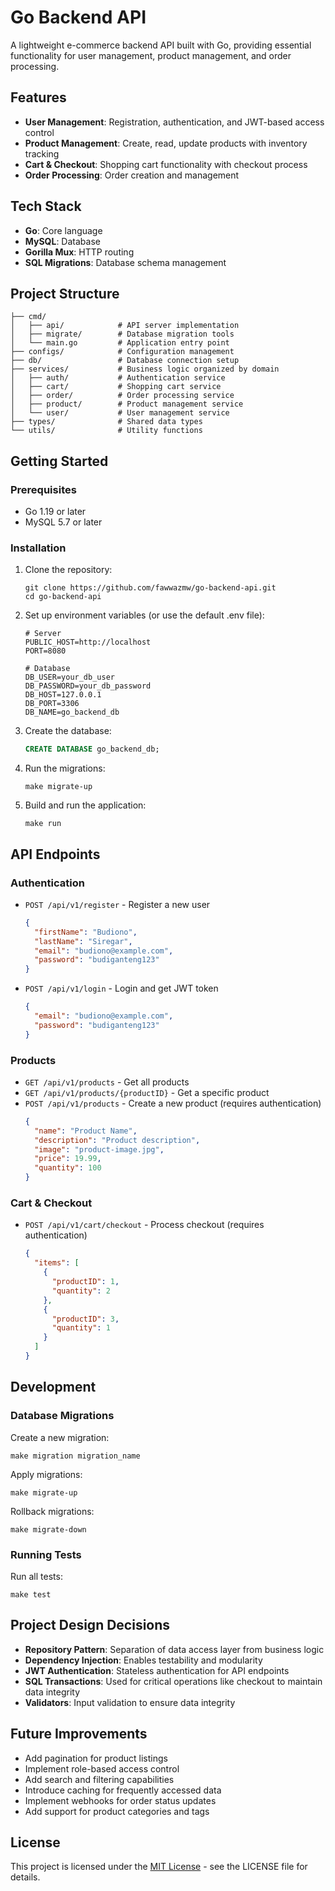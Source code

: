 # Go Backend API

A lightweight e-commerce backend API built with Go, providing essential functionality for user management, product management, and order processing.

## Features

- **User Management**: Registration, authentication, and JWT-based access control
- **Product Management**: Create, read, update products with inventory tracking
- **Cart & Checkout**: Shopping cart functionality with checkout process
- **Order Processing**: Order creation and management

## Tech Stack

- **Go**: Core language
- **MySQL**: Database
- **Gorilla Mux**: HTTP routing
- **SQL Migrations**: Database schema management

## Project Structure

```
├── cmd/
│   ├── api/            # API server implementation
│   ├── migrate/        # Database migration tools
│   └── main.go         # Application entry point
├── configs/            # Configuration management
├── db/                 # Database connection setup
├── services/           # Business logic organized by domain
│   ├── auth/           # Authentication service
│   ├── cart/           # Shopping cart service
│   ├── order/          # Order processing service
│   ├── product/        # Product management service
│   └── user/           # User management service
├── types/              # Shared data types
└── utils/              # Utility functions
```

## Getting Started

### Prerequisites

- Go 1.19 or later
- MySQL 5.7 or later

### Installation

1. Clone the repository:
   ```
   git clone https://github.com/fawwazmw/go-backend-api.git
   cd go-backend-api
   ```

2. Set up environment variables (or use the default .env file):
   ```
   # Server
   PUBLIC_HOST=http://localhost
   PORT=8080

   # Database
   DB_USER=your_db_user
   DB_PASSWORD=your_db_password
   DB_HOST=127.0.0.1
   DB_PORT=3306
   DB_NAME=go_backend_db
   ```

3. Create the database:
   ```sql
   CREATE DATABASE go_backend_db;
   ```

4. Run the migrations:
   ```
   make migrate-up
   ```

5. Build and run the application:
   ```
   make run
   ```

## API Endpoints

### Authentication

- `POST /api/v1/register` - Register a new user
  ```json
  {
    "firstName": "Budiono",
    "lastName": "Siregar",
    "email": "budiono@example.com",
    "password": "budiganteng123"
  }
  ```

- `POST /api/v1/login` - Login and get JWT token
  ```json
  {
    "email": "budiono@example.com",
    "password": "budiganteng123"
  }
  ```

### Products

- `GET /api/v1/products` - Get all products
- `GET /api/v1/products/{productID}` - Get a specific product
- `POST /api/v1/products` - Create a new product (requires authentication)
  ```json
  {
    "name": "Product Name",
    "description": "Product description",
    "image": "product-image.jpg",
    "price": 19.99,
    "quantity": 100
  }
  ```

### Cart & Checkout

- `POST /api/v1/cart/checkout` - Process checkout (requires authentication)
  ```json
  {
    "items": [
      {
        "productID": 1,
        "quantity": 2
      },
      {
        "productID": 3,
        "quantity": 1
      }
    ]
  }
  ```

## Development

### Database Migrations

Create a new migration:
```
make migration migration_name
```

Apply migrations:
```
make migrate-up
```

Rollback migrations:
```
make migrate-down
```

### Running Tests

Run all tests:
```
make test
```

## Project Design Decisions

- **Repository Pattern**: Separation of data access layer from business logic
- **Dependency Injection**: Enables testability and modularity
- **JWT Authentication**: Stateless authentication for API endpoints
- **SQL Transactions**: Used for critical operations like checkout to maintain data integrity
- **Validators**: Input validation to ensure data integrity

## Future Improvements

- Add pagination for product listings
- Implement role-based access control
- Add search and filtering capabilities
- Introduce caching for frequently accessed data
- Implement webhooks for order status updates
- Add support for product categories and tags

## License

This project is licensed under the [MIT License](https://opensource.org/license/MIT) - see the LICENSE file for details.
